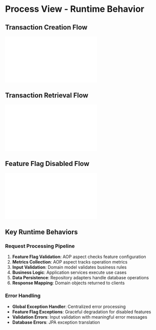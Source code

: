 # Process View - Runtime Behavior

## Transaction Creation Flow

![Transaction Creation Flow](diagrams/process-view-creation.mmd)

## Transaction Retrieval Flow

![Transaction Retrieval Flow](diagrams/process-view-retrieval.mmd)

## Feature Flag Disabled Flow

![Feature Flag Disabled Flow](diagrams/process-view-feature-disabled.mmd)

## Key Runtime Behaviors

### Request Processing Pipeline
1. **Feature Flag Validation**: AOP aspect checks feature configuration
2. **Metrics Collection**: AOP aspect tracks operation metrics
3. **Input Validation**: Domain model validates business rules
4. **Business Logic**: Application services execute use cases
5. **Data Persistence**: Repository adapters handle database operations
6. **Response Mapping**: Domain objects returned to clients

### Error Handling
- **Global Exception Handler**: Centralized error processing
- **Feature Flag Exceptions**: Graceful degradation for disabled features
- **Validation Errors**: Input validation with meaningful error messages
- **Database Errors**: JPA exception translation
